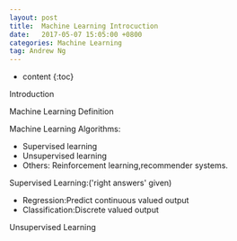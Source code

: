 ```yaml
---
layout: post
title:  Machine Learning Introcuction
date:   2017-05-07 15:05:00 +0800
categories: Machine Learning
tag: Andrew Ng
---
```


* content
{:toc}


Introduction

Machine Learning Definition

Machine Learning Algorithms:
 - Supervised learning
 - Unsupervised learning
 - Others: Reinforcement learning,recommender systems.

 Supervised Learning:('right answers' given)
 - Regression:Predict continuous valued output
 - Classification:Discrete valued output

Unsupervised Learning